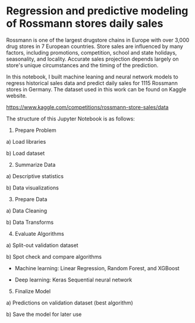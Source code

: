 # Regression and predictive modeling of Rossmann stores daily sales

Rossmann is one of the largest drugstore chains in Europe with over 3,000 drug stores in 7 European countries. Store sales are influenced by many factors, including promotions, competition, school and state holidays, seasonality, and locality. Accurate sales projection depends largely on store's unique circumstances and the timing of the prediction. 

In this notebook, I built machine leaning and neural network models to regress historical sales data and predict daily sales for 1115 Rossmann stores in Germany. The dataset used in this work can be found on Kaggle website.

https://www.kaggle.com/competitions/rossmann-store-sales/data

The structure of this Jupyter Notebook is as follows:

1. Prepare Problem

a) Load libraries

b) Load dataset

2. Summarize Data

a) Descriptive statistics

b) Data visualizations

3. Prepare Data

a) Data Cleaning

b) Data Transforms

4. Evaluate Algorithms

a) Split-out validation dataset

b) Spot check and compare algorithms 
   
   - Machine learning: Linear Regression, Random Forest, and XGBoost

   - Deep learning: Keras Sequential neural network

5. Finalize Model

a) Predictions on validation dataset (best algorithm)

b) Save the model for later use


